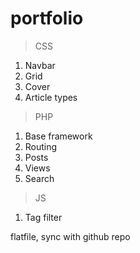 # portfolio

> CSS
 1. Navbar
 2. Grid
 3. Cover
 4. Article types


> PHP
 1. Base framework
 2. Routing
 3. Posts
 4. Views
 6. Search


> JS
 1. Tag filter


flatfile, sync with github repo